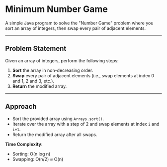 # Minimum Number Game 

A simple Java program to solve the "Number Game" problem where you sort an array of integers, then swap every pair of adjacent elements.

---

## Problem Statement

Given an array of integers, perform the following steps:

1. **Sort** the array in non-decreasing order.
2. **Swap** every pair of adjacent elements (i.e., swap elements at index 0 and 1, 2 and 3, etc.).
3. **Return** the modified array.

---

## Approach

- Sort the provided array using `Arrays.sort()`.
- Iterate over the array with a step of 2 and swap elements at index `i` and `i+1`.
- Return the modified array after all swaps.

**Time Complexity:**  
- Sorting: O(n log n)
- Swapping: O(n/2) ≈ O(n)
